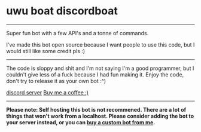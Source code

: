 # uwu boat discordboat
---
Super fun bot with a few API's and a tonne of commands.

I've made this bot open source because I want people to use this code, but I would still like some credit pls :)

---
The code is sloppy and shit and I'm not saying I'm a good programmer, but I couldn't give less of a fuck because I had fun making it. 
Enjoy the code, don't try to release it as your own bot :^)

[discord server](https://bit.ly/JASONDiscord)
[Buy me a coffee :)](https://ko-fi.com/Chaseyy)

---

**Please note: Self hosting this bot is not recommened. There are a lot of things that won't work from a localhost. Please consider adding the bot to your server instead, or you can [buy a custom bot from me](https://ko-fi/Chaseyy).**
